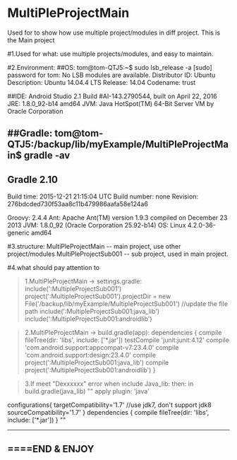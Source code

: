 # MultiPleProjectMain
Used for to show how use multiple project/modules in diff project. This is the Main project


#1.Used for what:
use multiple projects/modules, and easy to maintain.

#2.Environment:
##OS:
tom@tom-QTJ5:~$ sudo lsb_release -a
[sudo] password for tom: 
No LSB modules are available.
Distributor ID:	Ubuntu
Description:	Ubuntu 14.04.4 LTS
Release:	14.04
Codename:	trust

##IDE:
Android Studio 2.1
Build \#AI-143.2790544, built on April 22, 2016
JRE: 1.8.0_92-b14 amd64
JVM: Java HotSpot(TM) 64-Bit Server VM by Oracle Corporation

##Gradle:
tom@tom-QTJ5:/backup/lib/myExample/MultiPleProjectMain$ gradle -av 
------------------------------------------------------------
Gradle 2.10
------------------------------------------------------------

Build time:   2015-12-21 21:15:04 UTC
Build number: none
Revision:     276bdcded730f53aa8c11b479986aafa58e124a6

Groovy:       2.4.4
Ant:          Apache Ant(TM) version 1.9.3 compiled on December 23 2013
JVM:          1.8.0_92 (Oracle Corporation 25.92-b14)
OS:           Linux 4.2.0-36-generic amd64


#3.structure:
MultiPleProjectMain -- main project, use other project/modules
MultiPleProjectSub001 -- sub project, used in main project.

#4.what should pay attention to
>1.MultiPleProjectMain -> settings.gradle:
include(':MultipleProjectSub001')
project(':MultipleProjectSub001').projectDir = new File('/backup/lib/myExample/MultipleProjectSub001') //update the file path
include(':MultipleProjectSub001:java_lib')
include(':MultipleProjectSub001:androidlib')

>2.MultiPleProjectMain -> build.gradle(app):
dependencies {
    compile fileTree(dir: 'libs', include: ['*.jar'])
    testCompile 'junit:junit:4.12'
    compile 'com.android.support:appcompat-v7:23.4.0'
    compile 'com.android.support:design:23.4.0'
    compile  project(':MultipleProjectSub001:java_lib')
    compile  project(':MultipleProjectSub001:androidlib')
}

>3.If meet "Dexxxxxx" error when include Java_lib:
then: in build.gradle(java_lib)
""
apply plugin: 'java'

configurations{
    targetCompatibility='1.7'  //use jdk7, don't support jdk8
    sourceCompatibility='1.7'
}
dependencies {
    compile fileTree(dir: 'libs', include: ['*.jar'])
}
""
 
------------------------------------------------------------
====END & ENJOY
------------------------------------------------------------


